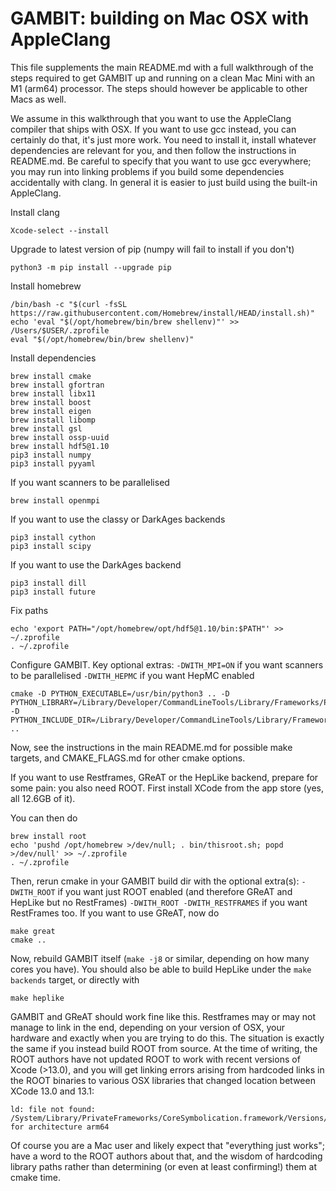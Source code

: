GAMBIT: building on Mac OSX with AppleClang
===========================================

This file supplements the main README.md with a full walkthrough of the steps required to get GAMBIT up and running on a clean Mac Mini with an M1 (arm64) processor.  The steps should however be applicable to other Macs as well.

We assume in this walkthrough that you want to use the AppleClang compiler that ships with OSX.  If you want to use gcc instead, you can certainly do that, it's just more work.  You need to install it, install whatever dependencies are relevant for you, and then follow the instructions in README.md. Be careful to specify that you want to use gcc everywhere; you may run into linking problems if you build some dependencies accidentally with clang.  In general it is easier to just build using the built-in AppleClang.

Install clang
```
Xcode-select --install
```

Upgrade to latest version of pip (numpy will fail to install if you don't)
```
python3 -m pip install --upgrade pip
```

Install homebrew
```
/bin/bash -c "$(curl -fsSL https://raw.githubusercontent.com/Homebrew/install/HEAD/install.sh)"
echo 'eval "$(/opt/homebrew/bin/brew shellenv)"' >> /Users/$USER/.zprofile
eval "$(/opt/homebrew/bin/brew shellenv)"
```

Install dependencies
```
brew install cmake
brew install gfortran
brew install libx11
brew install boost
brew install eigen
brew install libomp
brew install gsl
brew install ossp-uuid
brew install hdf5@1.10
pip3 install numpy
pip3 install pyyaml
```

If you want scanners to be parallelised
```
brew install openmpi
```

If you want to use the classy or DarkAges backends
```
pip3 install cython
pip3 install scipy
```

If you want to use the DarkAges backend
```
pip3 install dill
pip3 install future
```

Fix paths
```
echo 'export PATH="/opt/homebrew/opt/hdf5@1.10/bin:$PATH"' >> ~/.zprofile
. ~/.zprofile
```

Configure GAMBIT.  Key optional extras:
  `-DWITH_MPI=ON` if you want scanners to be parallelised
  `-DWITH_HEPMC` if you want HepMC enabled
```
cmake -D PYTHON_EXECUTABLE=/usr/bin/python3 .. -D PYTHON_LIBRARY=/Library/Developer/CommandLineTools/Library/Frameworks/Python3.framework/Versions/Current/Python3 -D PYTHON_INCLUDE_DIR=/Library/Developer/CommandLineTools/Library/Frameworks/Python3.framework/Headers ..
```

Now, see the instructions in the main README.md for possible make targets, and CMAKE_FLAGS.md for other cmake options.


If you want to use Restframes, GReAT or the HepLike backend, prepare for some pain: you also need ROOT.
First install XCode from the app store (yes, all 12.6GB of it).

You can then do
```
brew install root
echo 'pushd /opt/homebrew >/dev/null; . bin/thisroot.sh; popd >/dev/null' >> ~/.zprofile
. ~/.zprofile
```

Then, rerun cmake in your GAMBIT build dir with the optional extra(s):
  `-DWITH_ROOT` if you want just ROOT enabled (and therefore GReAT and HepLike but no RestFrames)
  `-DWITH_ROOT -DWITH_RESTFRAMES` if you want RestFrames too.
If you want to use GReAT, now do
```
make great
cmake ..
```
Now, rebuild GAMBIT itself (`make -j8` or similar, depending on how many cores you have).  You should also be able to build HepLike under the `make backends` target, or directly with
```
make heplike
```

GAMBIT and GReAT should work fine like this. Restframes may or may not manage to link in the end, depending on your version of OSX, your hardware and exactly when you are trying to do this.  The situation is exactly the same if you instead build ROOT from source.  At the time of writing, the ROOT authors have not updated ROOT to work with recent versions of Xcode (>13.0), and you will get linking errors arising from hardcoded links in the ROOT binaries to various OSX libraries that changed location between XCode 13.0 and 13.1:
```
ld: file not found: /System/Library/PrivateFrameworks/CoreSymbolication.framework/Versions/A/CoreSymbolication for architecture arm64
```
Of course you are a Mac user and likely expect that "everything just works"; have a word to the ROOT authors about that, and the wisdom of hardcoding library paths rather than determining (or even at least confirming!) them at cmake time.


